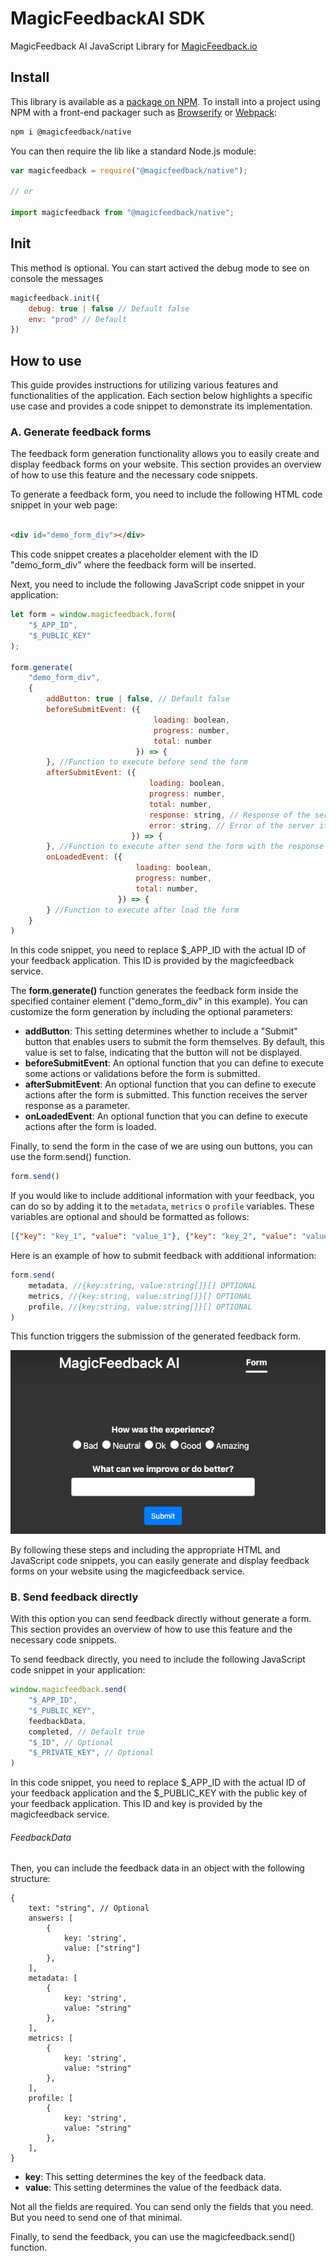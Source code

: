 # MagicFeedbackAI SDK

MagicFeedback AI JavaScript Library for [MagicFeedback.io](https://magicfeedback.io/)

## Install

This library is available as a [package on NPM](https://www.npmjs.com/package/@magicfeedback/native). To install into a
project using NPM with a front-end packager such as [Browserify](http://browserify.org/)
or [Webpack](https://webpack.github.io/):

```sh
npm i @magicfeedback/native
```

You can then require the lib like a standard Node.js module:

```js
var magicfeedback = require("@magicfeedback/native");

// or

import magicfeedback from "@magicfeedback/native";

```

## Init

This method is optional. You can start actived the debug mode to see on console the messages

```js
magicfeedback.init({
    debug: true | false // Default false
    env: "prod" // Default 
})

```

## How to use

This guide provides instructions for utilizing various features and functionalities of the application. Each section
below highlights a specific use case and provides a code snippet to demonstrate its implementation.

### A. Generate feedback forms

The feedback form generation functionality allows you to easily create and display feedback forms on your website. This
section provides an overview of how to use this feature and the necessary code snippets.

To generate a feedback form, you need to include the following HTML code snippet in your web page:

```html

<div id="demo_form_div"></div>
```

This code snippet creates a placeholder element with the ID "demo_form_div" where the feedback form will be inserted.

Next, you need to include the following JavaScript code snippet in your application:

```js
let form = window.magicfeedback.form(
    "$_APP_ID",
    "$_PUBLIC_KEY"
);

form.generate(
    "demo_form_div",
    {
        addButton: true | false, // Default false
        beforeSubmitEvent: ({
                                loading: boolean,
                                progress: number,
                                total: number
                            }) => {
        }, //Function to execute before send the form
        afterSubmitEvent: ({
                               loading: boolean,
                               progress: number,
                               total: number,
                               response: string, // Response of the server if everything is ok
                               error: string, // Error of the server if something is wrong
                           }) => {
        }, //Function to execute after send the form with the response
        onLoadedEvent: ({
                            loading: boolean,
                            progress: number,
                            total: number,
                        }) => {
        } //Function to execute after load the form
    }
)
```

In this code snippet, you need to replace $_APP_ID with the actual ID of your feedback application. This ID is provided
by the magicfeedback service.

The **form.generate()** function generates the feedback form inside the specified container element ("demo_form_div" in
this example). You can customize the form generation by including the optional parameters:

* **addButton**: This setting determines whether to include a "Submit" button that enables users to submit the form
  themselves. By default, this value is set to false, indicating that the button will not be displayed.
* **beforeSubmitEvent**: An optional function that you can define to execute some actions or validations before the form
  is submitted.
* **afterSubmitEvent**: An optional function that you can define to execute actions after the form is submitted. This
  function receives the server response as a parameter.
* **onLoadedEvent**: An optional function that you can define to execute actions after the form is loaded.

Finally, to send the form in the case of we are using oun buttons, you can use the form.send() function.

```js
form.send()
```
If you would like to include additional information with your feedback, you can do so by adding it to the `metadata`, `metrics` o `profile` variables. These variables are optional and should be formatted as follows:

```json
[{"key": "key_1", "value": "value_1"}, {"key": "key_2", "value": "value_2"}, ...]
```

Here is an example of how to submit feedback with additional information:

```js
form.send(
    metadata, //{key:string, value:string[]}[] OPTIONAL
    metrics, //{key:string, value:string[]}[] OPTIONAL
    profile, //{key:string, value:string[]}[] OPTIONAL
)
```

This function triggers the submission of the generated feedback form.

![](./public/A_form.png)

By following these steps and including the appropriate HTML and JavaScript code snippets, you can easily generate and
display feedback forms on your website using the magicfeedback service.

### B. Send feedback directly

With this option you can send feedback directly without generate a form. This section provides an overview of how to use
this feature and the necessary code snippets.

To send feedback directly, you need to include the following JavaScript code snippet in your application:

```js 
window.magicfeedback.send(
    "$_APP_ID",
    "$_PUBLIC_KEY",
    feedbackData,
    completed, // Default true
    "$_ID", // Optional
    "$_PRIVATE_KEY", // Optional
)
```

In this code snippet, you need to replace $_APP_ID with the actual ID of your feedback application and the $_PUBLIC_KEY
with the public key of your feedback application. This ID and key is provided by the magicfeedback service.

###### FeedbackData

Then, you can include the feedback data in an object with the following structure:

    {
        text: "string", // Optional
        answers: [
            {
                key: 'string',
                value: ["string"]
            },
        ],
        metadata: [
            {
                key: 'string',
                value: "string"
            },
        ],
        metrics: [
            {
                key: 'string',
                value: "string"
            },
        ],
        profile: [
            {
                key: 'string',
                value: "string"
            },
        ],
    }

* **key**: This setting determines the key of the feedback data.
* **value**: This setting determines the value of the feedback data.

Not all the fields are required. You can send only the fields that you need. But you need to send one of that minimal.

Finally, to send the feedback, you can use the magicfeedback.send() function.
